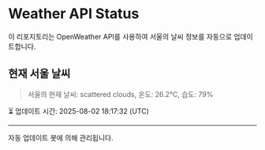 
# Weather API Status

이 리포지토리는 OpenWeather API를 사용하여 서울의 날씨 정보를 자동으로 업데이트합니다.

## 현재 서울 날씨
> 서울의 현재 날씨: scattered clouds, 온도: 26.2°C, 습도: 79%

⏳ 업데이트 시간: 2025-08-02 18:17:32 (UTC)

---
자동 업데이트 봇에 의해 관리됩니다.
